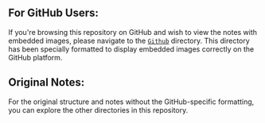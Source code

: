 ## For GitHub Users:

If you're browsing this repository on GitHub and wish to view the notes with embedded images, please navigate to the [`Github`](https://github.com/santiagosayshey/Brain-Two/tree/master/Github) directory. This directory has been specially formatted to display embedded images correctly on the GitHub platform.

## Original Notes:

For the original structure and notes without the GitHub-specific formatting, you can explore the other directories in this repository.
